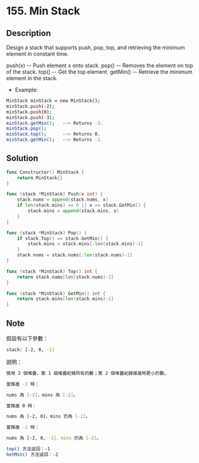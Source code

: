 # 155. Min Stack

## Description

Design a stack that supports push, pop, top, and retrieving the minimum element in constant time.

push(x) -- Push element x onto stack.
pop() -- Removes the element on top of the stack.
top() -- Get the top element.
getMin() -- Retrieve the minimum element in the stack.

- Example:

```BASH
MinStack minStack = new MinStack();
minStack.push(-2);
minStack.push(0);
minStack.push(-3);
minStack.getMin();   --> Returns -3.
minStack.pop();
minStack.top();      --> Returns 0.
minStack.getMin();   --> Returns -2.
```

## Solution

```GO
func Constructor() MinStack {
	return MinStack{}
}

func (stack *MinStack) Push(x int) {
	stack.nums = append(stack.nums, x)
	if len(stack.mins) == 0 || x <= stack.GetMin() {
		stack.mins = append(stack.mins, x)
	}
}

func (stack *MinStack) Pop() {
	if stack.Top() == stack.GetMin() {
		stack.mins = stack.mins[:len(stack.mins)-1]
	}
	stack.nums = stack.nums[:len(stack.nums)-1]
}

func (stack *MinStack) Top() int {
	return stack.nums[len(stack.nums)-1]
}

func (stack *MinStack) GetMin() int {
	return stack.mins[len(stack.mins)-1]
}
```

## Note

假設有以下參數：

```BASH
stack: [-2, 0, -1]
```

說明：

```BASH
使用 2 個堆疊，第 1 個堆疊紀錄所有的數；第 2 個堆疊紀錄推進時更小的數。

當推進 -2 時：

nums 為 [-2]，mins 為 [-2]。

當推進 0 時：

nums 為 [-2, 0]，mins 仍為 [-2]。

當推進 -1 時：

nums 為 [-2, 0, -1]，mins 仍為 [-2]。

top() 方法返回：-1
GetMin() 方法返回：-2
```
